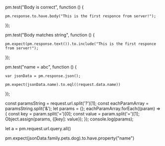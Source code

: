 pm.test("Body is correct", function ()  {
    pm.response.to.have.body("This is the first responce from server!");});

pm.test("Body matches string", function () {
    pm.expect(pm.response.text()).to.include("This is the first responce from server!");});

pm.test("name = abc", function () {
    var jsonData = pm.response.json();
    pm.expect(jsonData.name).to.eql((request.data.name))});

const paramsString = request.url.split('?')[1];
const eachParamArray = paramsString.split('&');
let params = {};
eachParamArray.forEach((param) => {
    const key = param.split('=')[0];
    const value = param.split('=')[1];
    Object.assign(params, {[key]: value});
});
console.log(params);

let a = pm.request.url.query.all()

pm.expect(jsonData.family.pets.dog).to.have.property("name")
